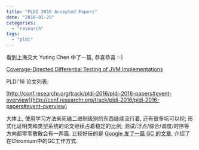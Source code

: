 ```yaml
---
title: "PLDI 2016 Accepted Papers"
date: "2016-01-25"
categories: 
  - "research"
tags: 
  - "pldi"
---
```


看到上海交大 Yuting Chen 中了一篇, 恭喜恭喜 :-)

[Coverage-Directed Differential Testing of JVM Implementations](http://conf.researchr.org/event/pldi-2016/pldi-2016-papers-coverage-directed-differential-testing-of-jvm-implementations)

PLDI'16 论文列表:

[http://conf.researchr.org/track/pldi-2016/pldi-2016-papers#event-overview](http://conf.researchr.org/track/pldi-2016/pldi-2016-papers#event-overview)

大体上, 使用学习方法来死磕二进制级别的东西继续流行着, 还有很多坑可以挖; 形式化证明类和类型系统的论文继续占着稳定的比例; 测试/浮点/综合/调度/时序等方向都零零散散会有一两篇. 比较好玩的是 [Google 发了一篇 GC 的文章](http://conf.researchr.org/event/pldi-2016/pldi-2016-papers-idle-time-garbage-collection-scheduling), 介绍了在Chromium中的GC工作方式.
